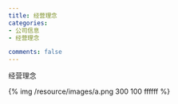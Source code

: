 ```yaml
---
title: 经营理念
categories:
- 公司信息
- 经营理念

comments: false
---
```

经营理念

{% img  /resource/images/a.png 300 100 ffffff %}
